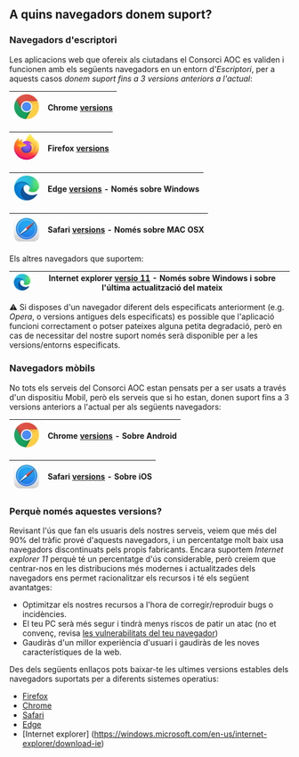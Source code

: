 <h2>A quins navegadors donem suport?</h2>

<h3>Navegadors d'escriptori</h3>

Les aplicacions web que ofereix als ciutadans el Consorci AOC es validen i funcionen amb els següents navegadors en un entorn d'*Escriptori*, per a aquests casos *donem suport fins a 3 versions anteriors a l'actual*:

|![Chrome](img/browser/chrome_48x48.png?raw=true "Chrome")| Chrome [versions](https://en.wikipedia.org/wiki/Google_Chrome_version_history) |
|-------------|-------------|

|![Firefox](img/browser/firefox_48x48.png?raw=true "Firefox")| Firefox [versions](https://en.wikipedia.org/wiki/Firefox_version_history#Release_history) |
|-------------|-------------|

|![Edge](img/browser/edge_48x48.png?raw=true "Edge")| Edge [versions](https://en.wikipedia.org/wiki/Microsoft_Edge#Release_history) - Només sobre Windows |
|-------------|-------------|

|![Safari](img/browser/safari_48x48.png?raw=true "Safari")| Safari [versions](https://en.wikipedia.org/wiki/Safari_version_history) - Només sobre MAC OSX|
|-------------|-------------|
 
Els altres navegadors que suportem:
 
|![Internet explorer](img/browser/edge_48x48.png?raw=true "Internet explorer") | Internet explorer [versio 11](https://en.wikipedia.org/wiki/Internet_Explorer_version_history#Release_history_for_desktop_Windows_OS_version) - Només sobre Windows i sobre l'última actualització del mateix |
|-|-|

:warning: Si disposes d'un navegador diferent dels especificats anteriorment (e.g. *Opera*, o versions antigues dels especificats) es possible que l'aplicació funcioni correctament o potser pateixes alguna petita degradació, però en cas de necessitar del nostre suport només serà disponible per a les versions/entorns especificats.

<h3>Navegadors mòbils</h3>

No tots els serveis del Consorci AOC estan pensats per a ser usats a través d'un dispositiu Mobil, però els serveis que si ho estan, donen suport fins a 3 versions anteriors a l'actual per als següents navegadors:

|![Chrome](img/browser/chrome_48x48.png?raw=true "Chrome")| Chrome [versions](https://en.wikipedia.org/wiki/Google_Chrome_version_history) - Sobre Android |
|-------------|-------------|

|![Safari](img/browser/safari_48x48.png?raw=true "Safari")| Safari [versions](https://en.wikipedia.org/wiki/Safari_version_history) - Sobre iOS|
|-------------|-------------|

 
<h3>Perquè només aquestes versions?</h3>

Revisant l'ús que fan els usuaris dels nostres serveis, veiem que més del 90% del tràfic prové d'aquests navegadors, i un percentatge molt baix usa navegadors discontinuats pels propis fabricants. Encara suportem *Internet explorer 11* perquè té un percentatge d'ús considerable, però creiem que centrar-nos en les distribucions més modernes i actualitzades dels navegadors ens permet racionalitzar els recursos i té els següent avantatges:

 - Optimitzar els nostres recursos a l'hora de corregir/reproduir bugs o incidències.
 - El teu PC serà més segur i tindrà menys riscos de patir un atac (no et convenç, revisa [les vulnerabilitats del teu navegador](https://www.ssllabs.com/ssltest/viewMyClient.html))
 - Gaudiràs d'un millor experiència d'usuari i gaudiràs de les noves característiques de la web.
 
Des dels següents enllaços pots baixar-te les ultimes versions estables dels navegadors suportats per a diferents sistemes operatius:
 
  - [Firefox](https://www.mozilla.org/ca/firefox/new/)
  - [Chrome](https://www.google.cat/chrome/browser/desktop/index.html)
  - [Safari](https://www.apple.com/safari/)
  - [Edge](https://www.microsoft.com/en-us/windows/microsoft-edge)
  - [Internet explorer] (https://windows.microsoft.com/en-us/internet-explorer/download-ie)

